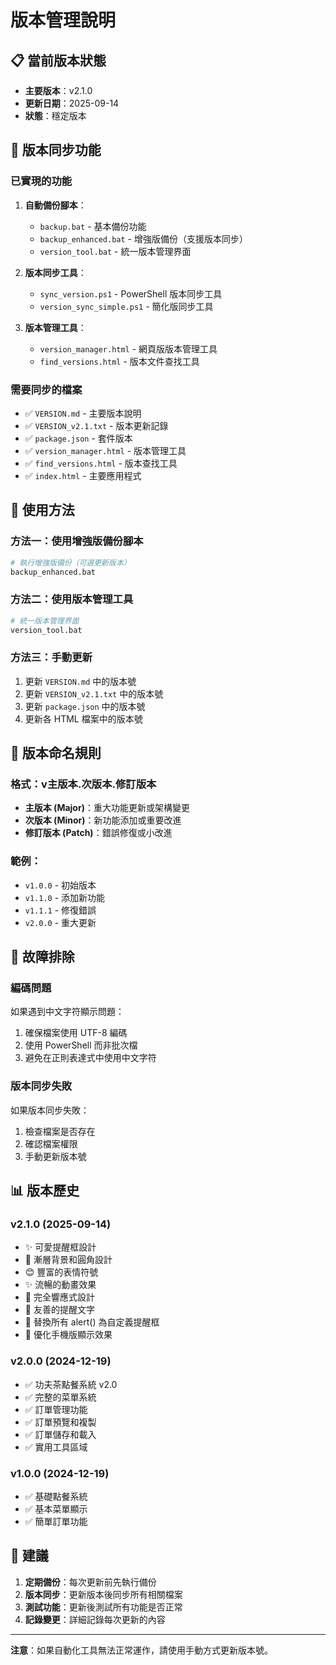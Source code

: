 # 版本管理說明

## 📋 當前版本狀態
- **主要版本**：v2.1.0
- **更新日期**：2025-09-14
- **狀態**：穩定版本

## 🔄 版本同步功能

### 已實現的功能
1. **自動備份腳本**：
   - `backup.bat` - 基本備份功能
   - `backup_enhanced.bat` - 增強版備份（支援版本同步）
   - `version_tool.bat` - 統一版本管理界面

2. **版本同步工具**：
   - `sync_version.ps1` - PowerShell 版本同步工具
   - `version_sync_simple.ps1` - 簡化版同步工具

3. **版本管理工具**：
   - `version_manager.html` - 網頁版版本管理工具
   - `find_versions.html` - 版本文件查找工具

### 需要同步的檔案
- ✅ `VERSION.md` - 主要版本說明
- ✅ `VERSION_v2.1.txt` - 版本更新記錄
- ✅ `package.json` - 套件版本
- ✅ `version_manager.html` - 版本管理工具
- ✅ `find_versions.html` - 版本查找工具
- ✅ `index.html` - 主要應用程式

## 🚀 使用方法

### 方法一：使用增強版備份腳本
```bash
# 執行增強版備份（可選更新版本）
backup_enhanced.bat
```

### 方法二：使用版本管理工具
```bash
# 統一版本管理界面
version_tool.bat
```

### 方法三：手動更新
1. 更新 `VERSION.md` 中的版本號
2. 更新 `VERSION_v2.1.txt` 中的版本號
3. 更新 `package.json` 中的版本號
4. 更新各 HTML 檔案中的版本號

## 📝 版本命名規則

### 格式：v主版本.次版本.修訂版本

- **主版本 (Major)**：重大功能更新或架構變更
- **次版本 (Minor)**：新功能添加或重要改進
- **修訂版本 (Patch)**：錯誤修復或小改進

### 範例：
- `v1.0.0` - 初始版本
- `v1.1.0` - 添加新功能
- `v1.1.1` - 修復錯誤
- `v2.0.0` - 重大更新

## 🔧 故障排除

### 編碼問題
如果遇到中文字符顯示問題：
1. 確保檔案使用 UTF-8 編碼
2. 使用 PowerShell 而非批次檔
3. 避免在正則表達式中使用中文字符

### 版本同步失敗
如果版本同步失敗：
1. 檢查檔案是否存在
2. 確認檔案權限
3. 手動更新版本號

## 📊 版本歷史

### v2.1.0 (2025-09-14)
- ✨ 可愛提醒框設計
- 🎨 漸層背景和圓角設計
- 😊 豐富的表情符號
- ✨ 流暢的動畫效果
- 📱 完全響應式設計
- 💬 友善的提醒文字
- 🔧 替換所有 alert() 為自定義提醒框
- 📱 優化手機版顯示效果

### v2.0.0 (2024-12-19)
- ✅ 功夫茶點餐系統 v2.0
- ✅ 完整的菜單系統
- ✅ 訂單管理功能
- ✅ 訂單預覽和複製
- ✅ 訂單儲存和載入
- ✅ 實用工具區域

### v1.0.0 (2024-12-19)
- ✅ 基礎點餐系統
- ✅ 基本菜單顯示
- ✅ 簡單訂單功能

## 🎯 建議

1. **定期備份**：每次更新前先執行備份
2. **版本同步**：更新版本後同步所有相關檔案
3. **測試功能**：更新後測試所有功能是否正常
4. **記錄變更**：詳細記錄每次更新的內容

---

**注意**：如果自動化工具無法正常運作，請使用手動方式更新版本號。
